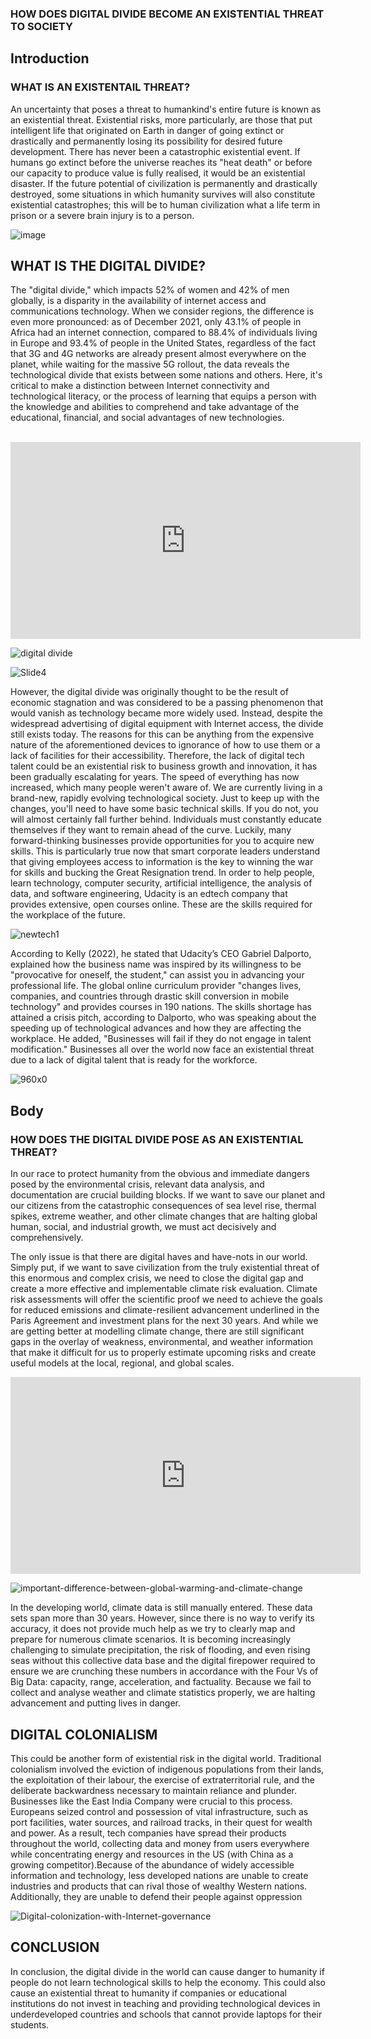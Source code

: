 ### HOW DOES DIGITAL DIVIDE BECOME AN EXISTENTIAL THREAT TO SOCIETY 

## Introduction
### WHAT IS AN EXISTENTAIL THREAT?

An uncertainty that poses a threat to humankind's entire future is known as an existential threat. Existential risks, more particularly, are those that put intelligent life that originated on Earth in danger of going extinct or drastically and permanently losing its possibility for desired future development. There has never been a catastrophic existential event. If humans go extinct before the universe reaches its "heat death" or before our capacity to produce value is fully realised, it would be an existential disaster. If the future potential of civilization is permanently and drastically destroyed, some situations in which humanity survives will also constitute existential catastrophes; this will be to human civilization what a life term in prison or a severe brain injury is to a person.

![image](https://user-images.githubusercontent.com/116093650/212420453-bf6c07b8-ac3b-41e3-ae72-83510e14aa17.jpg)

## WHAT IS THE DIGITAL DIVIDE?

The "digital divide," which impacts 52% of women and 42% of men globally, is a disparity in the availability of internet access and communications technology. When we consider regions, the difference is even more pronounced: as of December 2021, only 43.1% of people in Africa had an internet connection, compared to 88.4% of individuals living in Europe and 93.4% of people in the United States, regardless of the fact that 3G and 4G networks are already present almost everywhere on the planet, while waiting for the massive 5G rollout, the data reveals the technological divide that exists between some nations and others. Here, it's critical to make a distinction between Internet connectivity and technological literacy, or the process of learning that equips a person with the knowledge and abilities to comprehend and take advantage of the educational, financial, and social advantages of new technologies.

<br>

<iframe width="560" height="315" src="https://www.youtube.com/embed/YDHpDBCpUTI" title="YouTube video player" frameborder="0" allow="accelerometer; autoplay; clipboard-write; encrypted-media; gyroscope; picture-in-picture; web-share" allowfullscreen></iframe>

<br>

![digital divide ](https://user-images.githubusercontent.com/116093650/212422888-88510260-502f-4631-8ed4-23fcb96e9d90.svg) 

![Slide4](https://user-images.githubusercontent.com/116093650/212422963-26e42141-f699-4b3b-844f-bf8edb40b21c.jpeg) 

However, the digital divide was originally thought to be the result of economic stagnation and was considered to be a passing phenomenon that would vanish as technology became more widely used. Instead, despite the widespread advertising of digital equipment with Internet access, the divide still exists today. The reasons for this can be anything from the expensive nature of the aforementioned devices to ignorance of how to use them or a lack of facilities for their accessibility. Therefore, the lack of digital tech talent could be an existential risk to business growth and innovation, it has been gradually escalating for years. The speed of everything has now increased, which many people weren't aware of. We are currently living in a brand-new, rapidly evolving technological society. Just to keep up with the changes, you'll need to have some basic technical skills. If you do not, you will almost certainly fall further behind. Individuals must constantly educate themselves if they want to remain ahead of the curve. Luckily, many forward-thinking businesses provide opportunities for you to acquire new skills. This is particularly true now that smart corporate leaders understand that giving employees access to information is the key to winning the war for skills and bucking the Great Resignation trend. In order to help people, learn technology, computer security, artificial intelligence, the analysis of data, and software engineering, Udacity is an edtech company that provides extensive, open courses online. These are the skills required for the workplace of the future. 

![newtech1](https://user-images.githubusercontent.com/116093650/212425376-501102cb-b921-45ad-82b7-67e148881c1e.jpg) 

According to Kelly (2022), he stated that Udacity’s CEO Gabriel Dalporto, explained how the business name was inspired by its willingness to be "provocative for oneself, the student," can assist you in advancing your professional life. The global online curriculum provider "changes lives, companies, and countries through drastic skill conversion in mobile technology" and provides courses in 190 nations. The skills shortage has attained a crisis pitch, according to Dalporto, who was speaking about the speeding up of technological advances and how they are affecting the workplace. He added, "Businesses will fail if they do not engage in talent modification." Businesses all over the world now face an existential threat due to a lack of digital talent that is ready for the workforce.

![960x0](https://user-images.githubusercontent.com/116093650/212432739-cfd34293-6500-42f9-9daa-2c2209731ed2.jpg)
 
## Body 
### HOW DOES THE DIGITAL DIVIDE POSE AS AN EXISTENTIAL THREAT?

In our race to protect humanity from the obvious and immediate dangers posed by the environmental crisis, relevant data analysis, and documentation are crucial building blocks. If we want to save our planet and our citizens from the catastrophic consequences of sea level rise, thermal spikes, extreme weather, and other climate changes that are halting global human, social, and industrial growth, we must act decisively and comprehensively. 

The only issue is that there are digital haves and have-nots in our world. Simply put, if we want to save civilization from the truly existential threat of this enormous and complex crisis, we need to close the digital gap and create a more effective and implementable climate risk evaluation. Climate risk assessments will offer the scientific proof we need to achieve the goals for reduced emissions and climate-resilient advancement underlined in the Paris Agreement and investment plans for the next 30 years. And while we are getting better at modelling climate change, there are still significant gaps in the overlay of weakness, environmental, and weather information that make it difficult for us to properly estimate upcoming risks and create useful models at the local, regional, and global scales.

<iframe width="560" height="315" src="https://www.youtube.com/embed/M2rNRevynQk" title="YouTube video player" frameborder="0" allow="accelerometer; autoplay; clipboard-write; encrypted-media; gyroscope; picture-in-picture; web-share" allowfullscreen></iframe>

![important-difference-between-global-warming-and-climate-change](https://user-images.githubusercontent.com/116093650/212433036-3affa6c7-8655-4af4-8ad0-7b43200dae23.jpg) 

In the developing world, climate data is still manually entered. These data sets span more than 30 years. However, since there is no way to verify its accuracy, it does not provide much help as we try to clearly map and prepare for numerous climate scenarios. It is becoming increasingly challenging to simulate precipitation, the risk of flooding, and even rising seas without this collective data base and the digital firepower required to ensure we are crunching these numbers in accordance with the Four Vs of Big Data: capacity, range, acceleration, and factuality. Because we fail to collect and analyse weather and climate statistics properly, we are halting advancement and putting lives in danger.
 
## DIGITAL COLONIALISM 

This could be another form of existential risk in the digital world. Traditional colonialism involved the eviction of indigenous populations from their lands, the exploitation of their labour, the exercise of extraterritorial rule, and the deliberate backwardness necessary to maintain reliance and plunder. Businesses like the East India Company were crucial to this process. Europeans seized control and possession of vital infrastructure, such as port facilities, water sources, and railroad tracks, in their quest for wealth and power. As a result, tech companies have spread their products throughout the world, collecting data and money from users everywhere while concentrating energy and resources in the US (with China as a growing competitor).Because of the abundance of widely accessible information and technology, less developed nations are unable to create industries and products that can rival those of wealthy Western nations. Additionally, they are unable to defend their people against oppression

![Digital-colonization-with-Internet-governance](https://user-images.githubusercontent.com/116093650/212434340-8c00522f-3968-4fad-9d36-88421daef5fa.png)

## CONCLUSION 
In conclusion, the digital divide in the world can cause danger to humanity if people do not learn technological skills to help the economy. This could also cause an existential threat to humanity if companies or educational institutions do not invest in teaching and providing technological devices in underdeveloped countries and schools that cannot provide laptops for their students.












